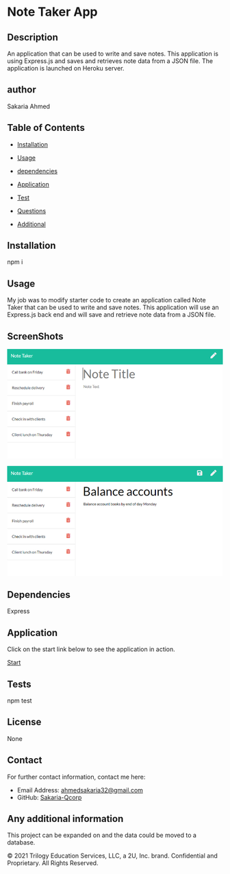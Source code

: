 # Note Taker App
 
  ## Description
   An application that can be used to write and save notes. This application is using Express.js and saves and retrieves note data from a JSON file. The application is launched on Heroku server.

  ## author
  Sakaria Ahmed

  ## Table of Contents
  - [Installation](#installation)
  - [Usage](#usage)
  - [dependencies](#dependencies)
  - [Application](#Application)
  - [Test](#tests)
  
  - [Questions](#Question)
  - [Additional](#additional)

  ## Installation
  npm i

  ## Usage

  My job was to modify starter code to create an application called Note Taker that can be used to write and save notes. This application will use an Express.js back end and will save and retrieve note data from a JSON file.




## ScreenShots



![Existing notes are listed in the left-hand column with empty fields on the right-hand side for the new note’s title and text.](./Assets/11-express-homework-demo-01.png)

![Note titled “Balance accounts” reads, “Balance account books by end of day Monday,” with other notes listed on the left.](./Assets/11-express-homework-demo-02.png)

  ## Dependencies
   Express

  ## Application
  Click on the start link below to see the application in action. 
  
  [Start](https://notetakerapp21.herokuapp.com/notes)
  
  ## Tests
  npm test
  ## License
  None
  
  
  ## Contact
  For further contact information, contact me here:
  * Email Address: ahmedsakaria32@gmail.com
  * GitHub: [Sakaria-Qcorp](https://github.com/Sakaria-Qcorp)
  
  ## Any additional information
  This project can be expanded on and the data could be moved to a database.

  






© 2021 Trilogy Education Services, LLC, a 2U, Inc. brand. Confidential and Proprietary. All Rights Reserved.
